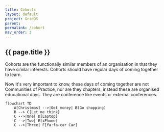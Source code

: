 ```yaml
---
title: Cohorts
layout: default
project: GridOS
parent: 
permalink: /cohort 
nav_order: 3
---
```


## {{ page.title }}

Cohorts are the functionally similar members of an organisation in that they have similar interests. Cohorts should have regular days of coming together to learn.

Now it's very important to know, these days of coming together are not Communities of Practice, nor are they chapters, instead these are organised educational days. They are conference like events or external conferences.

```mermaid
flowchart TD
    A[Christmas] -->|Get money| B(Go shopping)
    B --> C{Let me think}
    C -->|One| D[Laptop]
    C -->|Two| E[iPhone]
    C -->|Three| F[fa:fa-car Car]
```

